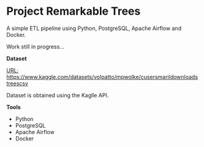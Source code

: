 # Project Remarkable Trees

A simple ETL pipeline using Python, PostgreSQL, Apache Airflow and Docker.

Work still in progress...

**Dataset**

<u>URL:</u> https://www.kaggle.com/datasets/volpatto/mpwolke/cusersmarildownloadstreescsv

Dataset is obtained using the Kaglle API.

**Tools**
- Python
- PostgreSQL
- Apache Airflow
- Docker
